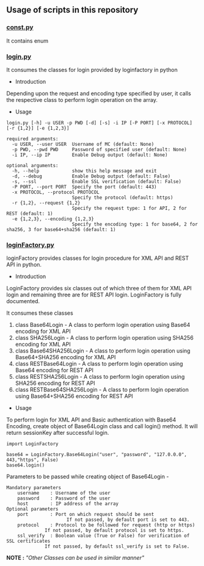## Usage of scripts in this repository

### [const.py](./const.py)

It contains enum

### [login.py](./login.py)

It consumes the classes for login provided by loginfactory in python

- Introduction

Depending upon the request and encoding type specified by user, it calls
the respective class to perform login operation on the array.

- Usage

```
login.py [-h] -u USER -p PWD [-d] [-s] -i IP [-P PORT] [-x PROTOCOL] [-r {1,2}] [-e {1,2,3}]

required arguments:
  -u USER, --user USER  Username of MC (default: None)
  -p PWD, --pwd PWD     Password of specified user (default: None)
  -i IP, --ip IP        Enable Debug output (default: None)

optional arguments:
  -h, --help            show this help message and exit
  -d, --debug           Enable Debug output (default: False)
  -s, --ssl             Enable SSL verification (default: False)
  -P PORT, --port PORT  Specify the port (default: 443)
  -x PROTOCOL, --protocol PROTOCOL
                        Specify the protocol (default: https)
  -r {1,2}, --request {1,2}
                        Specify the request type: 1 for API, 2 for REST (default: 1)
  -e {1,2,3}, --encoding {1,2,3}
                        Specify the encoding type: 1 for base64, 2 for sha256, 3 for base64+sha256 (default: 1)
```

### [loginFactory.py](./loginFactory.py)

loginFactory provides classes for login procedure for XML API and REST API in python.

- Introduction

LoginFactory provides six classes out of which three of them for XML API login
and remaining three are for REST API login. LoginFactory is fully documented.

It consumes these classes

1. class Base64Login - A class to perform login operation using Base64 encoding for XML API
2. class SHA256Login - A class to perform login operation using SHA256 encoding for XML API
3. class Base64SHA256Login - A class to perform login operation using Base64+SHA256 encoding for XML API
4. class RESTBase64Login - A class to perform login operation using Base64 encoding for REST API
5. class RESTSHA256Login - A class to perform login operation using SHA256 encoding for REST API
6. class RESTBase64SHA256Login - A class to perform login operation using Base64+SHA256 encoding for REST API

- Usage

To perform login for XML API and Basic authentication with Base64 Encoding,
create object of Base64Login class and call login() method. It will return sessionKey
after successful login.

```python3
import LoginFactory

base64 = LoginFactory.Base64Login("user", "password", "127.0.0.0", 443,"https", False)
base64.login()
```

Parameters to be passed while creating object of Base64Login -

```
Mandatory parameters
	username    : Username of the user
	password    : Password of the user
	host        : IP address of the array
Optional parameters
 	port        : Port on which request should be sent
                      If not passed, by default port is set to 443.
	protocol    : Protocol to be followed for request (http or https)
		      If not passed, by default protocol is set to https.
	ssl_verify  : Boolean value (True or False) for verification of SSL certificates
		      If not passed, by default ssl_verify is set to False.
```

<b> NOTE :</b> <i>"Other Classes can be used in similar manner" </i>
